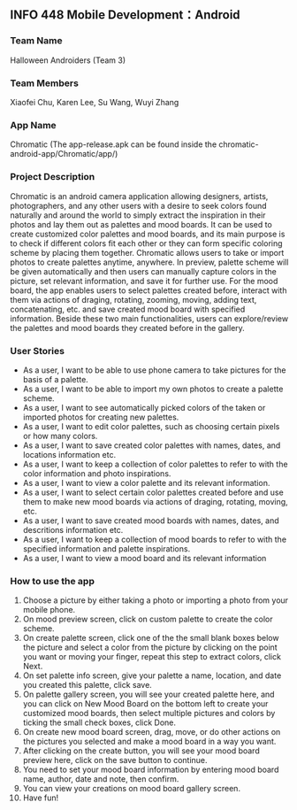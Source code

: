 ## INFO 448 Mobile Development：Android

### Team Name
Halloween Androiders (Team 3)

### Team Members
Xiaofei Chu, Karen Lee, Su Wang, Wuyi Zhang

### App Name
Chromatic (The app-release.apk can be found inside the chromatic-android-app/Chromatic/app/)

### Project Description
Chromatic is an android camera application allowing designers, artists, photographers, and any other users with a desire to seek colors found naturally and around the world to simply extract the inspiration in their photos and lay them out as palettes and mood boards. It can be used to create customized color palettes and mood boards, and its main purpose is to check if different colors fit each other or they can form specific coloring scheme by placing them together. Chromatic allows users to take or import photos to create palettes anytime, anywhere. In preview, palette scheme will be given automatically and then users can manually capture colors in the picture, set relevant information, and save it for further use. For the mood board, the app enables users to select palettes created before, interact with them via actions of draging, rotating, zooming, moving, adding text, concatenating, etc. and save created mood board with specified information. Beside these two main functionalities, users can explore/review the palettes and mood boards they created before in the gallery.

### User Stories
* As a user, I want to be able to use phone camera to take pictures for the basis of a palette.
* As a user, I want to be able to import my own photos to create a palette scheme.
* As a user, I want to see automatically picked colors of the taken or imported photos for creating new palettes.
* As a user, I want to edit color palettes, such as choosing certain pixels or how many colors.
* As a user, I want to save created color palettes with names, dates, and locations information etc.
* As a user, I want to keep a collection of color palettes to refer to with the color information and photo inspirations.
* As a user, I want to view a color palette and its relevant information.
* As a user, I want to select certain color palettes created before and use them to make new mood boards via actions of draging, rotating, moving, etc.
* As a user, I want to save created mood boards with names, dates, and descritions information etc.
* As a user, I want to keep a collection of mood boards to refer to with the specified information and palette inspirations.
* As a user, I want to view a mood board and its relevant information

### How to use the app
1. Choose a picture by either taking a photo or importing a photo from your mobile phone.
2. On mood preview screen, click on custom palette to create the color scheme.
3. On create palette screen, click one of the the small blank boxes below the picture and select a color from the picture by clicking on the point you want or moving your finger, repeat this step to extract colors, click Next.
4. On set palette info screen, give your palette a name, location, and date you created this palette, click save.
5. On palette gallery screen, you will see your created palette here, and you can click on New Mood Board on the bottom left to create your customized mood boards, then select multiple pictures and colors by ticking the small check boxes, click Done.
6. On create new mood board screen, drag, move, or do other actions on the pictures you selected and make a mood board in a way you want.
7. After clicking on the create button, you will see your mood board preview here, click on the save button to continue. 
8. You need to set your mood board information by entering mood board name, author, date and note, then confirm.
9. You can view your creations on mood board gallery screen.
10. Have fun!
